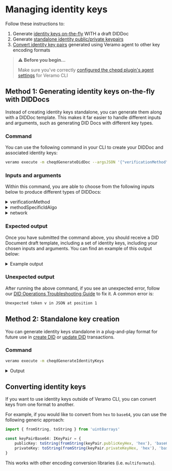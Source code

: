 # Managing identity keys

Follow these instructions to:

1. Generate [identity keys on-the-fly](identity-key-handling.md#method-1-generating-identity-keys-on-the-fly-with-diddocs) WITH a draft DIDDoc
2. Generate [standalone identity public/private keypairs](identity-key-handling.md#method-2-standalone-key-creation)
3. [Convert identity key pairs](identity-key-handling.md#converting-identity-keys) generated using Veramo agent to other key encoding formats

> ⚠️ **Before you begin...**
>
> Make sure you've correctly [configured the cheqd plugin's agent settings](../../guides/sdk/veramo-sdk-for-cheqd/setup.md) for Veramo CLI

## Method 1: Generating identity keys on-the-fly with DIDDocs

Instead of creating identity keys standalone, you can generate them along with a DIDDoc template. This makes it far easier to handle different inputs and arguments, such as generating DID Docs with different key types.

### Command

You can use the following command in your CLI to create your DIDDoc and associated identity keys:

```bash
veramo execute -m cheqdGenerateDidDoc --argsJSON '{"verificationMethod": "<exampleVerificationMethod>", "methodSpecificIdAlgo": "<exampleAlgo>", "network": "exampleNetwork"}'
```

### Inputs and arguments

Within this command, you are able to choose from the following inputs below to produce different types of DIDDocs:

<details>

<summary>verificationMethod</summary>

* Ed25519VerificationKey2020
* JsonWebKey2020
* Ed25519VerificationKey2018

</details>

<details>

<summary>methodSpecificIdAlgo</summary>

* base58btc
* uuid

</details>

<details>

<summary>network</summary>

* mainnet
* testnet

</details>

### Expected output

Once you have submitted the command above, you should receive a DID Document draft template, including a set of identity keys, including your chosen inputs and arguments. You can find an example of this output below:

<details>

<summary>Example output</summary>

```json
Method:  cheqdGenerateDidDoc

Arguments:  {
  "argsObj": {
    "verificationMethod": "Ed25519VerificationKey2020",
    "methodSpecificIdAlgo": "uuid",
    "network": "testnet"
  }
}

Result : {
  "didDoc": {
    "context": [],
    "id": "did:cheqd:testnet:e43f36e4-9fa6-40a4-a8f9-7f7b49eb44db",
    "controller": [
      "did:cheqd:testnet:e43f36e4-9fa6-40a4-a8f9-7f7b49eb44db"
    ],
    "authentication": [
      "did:cheqd:testnet:e43f36e4-9fa6-40a4-a8f9-7f7b49eb44db#key-1"
    ],
    "assertionMethod": [],
    "capabilityInvocation": [],
    "capabilityDelegation": [],
    "keyAgreement": [],
    "alsoKnownAs": [],
    "verificationMethod": [
      {
        "id": "did:cheqd:testnet:e43f36e4-9fa6-40a4-a8f9-7f7b49eb44db#key-1",
        "type": "Ed25519VerificationKey2020",
        "controller": "did:cheqd:testnet:e43f36e4-9fa6-40a4-a8f9-7f7b49eb44db",
        "publicKeyMultibase": "z2yJuNbhoUpRn7ypAugSLzkCc8QEw146RJ8DD3jzCZQ6A",
        "publicKeyJwk": []
      }
    ],
    "service": []
  },
  "keys": {
    "publicKeyHex": "XXXX",
    "privateKeyHex": "XXXXXXXX",
    "kid": "XXXX",
    "type": "Ed25519"
  }
}
```

</details>

### Unexpected output

After running the above command, if you see an unexpected error, follow our [DID Operations Troubleshooting Guide](did-operations-troubleshooting.md) to fix it. A common error is:

```bash
Unexpected token v in JSON at position 1
```

## Method 2: Standalone key creation

You can generate identity keys standalone in a plug-and-play format for future use in [create DID](./) or [update DID](update-did.md) transactions.

### Command

```bash
veramo execute -m cheqdGenerateIdentityKeys
```

<details>

<summary>Output</summary>

```bash
Method:  cheqdGenerateIdentityKeys

Arguments:  {
  "argsObj": {
    "args": {}
  }
}

Result : {
  "publicKeyHex": "XXXX",
  "privateKeyHex": "XXXXXXXXX",
  "kid": "XXXX",
  "type": "Ed25519"
}
```

</details>

## Converting identity keys

If you want to use identity keys outside of Veramo CLI, you can convert keys from one format to another.

For example, if you would like to convert from `hex` to `base64`, you can use the following generic approach:

```typescript
import { fromString, toString } from 'uint8arrays'

const keyPairBase64: IKeyPair = {
    publicKey: toString(fromString(keyPair.publicKeyHex, 'hex'), 'base64'),
    privateKey: toString(fromString(keyPair.privateKeyHex, 'hex'), 'base64')
}
```

This works with other encoding conversion libraries (i.e. `multiformats`).
